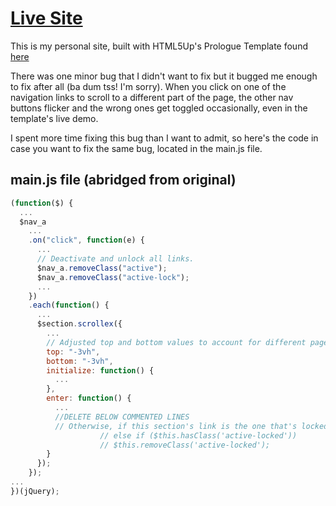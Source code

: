 # [Live Site](https://albertlee.io "My website homepage")

This is my personal site, built with HTML5Up's Prologue Template found [here](https://html5up.net/prologue "HTML5UP Prologue Website Template")

There was one minor bug that I didn't want to fix but it bugged me enough to fix after all (ba dum tss! I'm sorry).
When you click on one of the navigation links to scroll to a different part of the page, the other nav buttons flicker and the wrong ones get toggled occasionally, even in the template's live demo.

I spent more time fixing this bug than I want to admit, so here's the code in case you want to fix the same bug, located in the main.js file.

## main.js file (abridged from original)

```javascript
(function($) {
  ...
  $nav_a
    ...
    .on("click", function(e) {
      ...
      // Deactivate and unlock all links.
      $nav_a.removeClass("active");
      $nav_a.removeClass("active-lock");
      ...
    })
    .each(function() {
      ...
      $section.scrollex({
        ...
        // Adjusted top and bottom values to account for different page lengths
        top: "-3vh",
        bottom: "-3vh",
        initialize: function() {
          ...
        },
        enter: function() {
          ...
          //DELETE BELOW COMMENTED LINES
          // Otherwise, if this section's link is the one that's locked, unlock it.
					// else if ($this.hasClass('active-locked'))
					// $this.removeClass('active-locked');
        }
      });
    });
...
})(jQuery);
```
